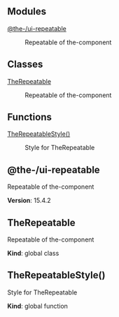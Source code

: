 <!--- Code generated by @the-/script-doc. DO NOT EDIT. -->

## Modules

<dl>
<dt><a href="#module_@the-/ui-repeatable">@the-/ui-repeatable</a></dt>
<dd><p>Repeatable of the-component</p>
</dd>
</dl>

## Classes

<dl>
<dt><a href="#TheRepeatable">TheRepeatable</a></dt>
<dd><p>Repeatable of the-component</p>
</dd>
</dl>

## Functions

<dl>
<dt><a href="#TheRepeatableStyle">TheRepeatableStyle()</a></dt>
<dd><p>Style for TheRepeatable</p>
</dd>
</dl>

<a name="module_@the-/ui-repeatable"></a>

## @the-/ui-repeatable
Repeatable of the-component

**Version**: 15.4.2  
<a name="TheRepeatable"></a>

## TheRepeatable
Repeatable of the-component

**Kind**: global class  
<a name="TheRepeatableStyle"></a>

## TheRepeatableStyle()
Style for TheRepeatable

**Kind**: global function
